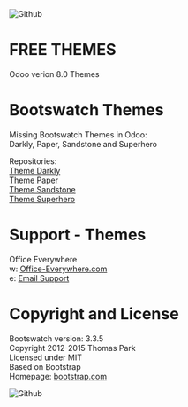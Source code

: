 <IMG SRC="https://www.office-everywhere.com/website/image/ir.attachment/351_ffc5997/datas" ALT="Github">

# FREE THEMES

Odoo verion 8.0 Themes

# Bootswatch Themes

Missing Bootswatch Themes in Odoo:<br>
Darkly, Paper, Sandstone and Superhero<br>

Repositories: <br>
<a href="https://github.com/OfficeEverywhere/themes/tree/8.0/bootswatch/theme_darkly">Theme Darkly</a><br>
<a href="https://github.com/OfficeEverywhere/themes/tree/8.0/bootswatch/theme_paper">Theme Paper</a><br>
<a href="https://github.com/OfficeEverywhere/themes/tree/8.0/bootswatch/theme_sandstone">Theme Sandstone</a><br>
<a href="https://github.com/OfficeEverywhere/themes/tree/8.0/bootswatch/theme_darkly">Theme Superhero</a><br>


# Support - Themes

Office Everywhere<br>
w: <a href=https://www.office-everywhere.com>Office-Everywhere.com</a><br>
e: <a href=mailto:support@office-everywhere.com>Email Support</a><br>

# Copyright and License

Bootswatch version: 3.3.5 <br>
Copyright 2012-2015 Thomas Park <br>
Licensed under MIT <br>
Based on Bootstrap <br>
Homepage: <a href=http://bootstrap.com>bootstrap.com</a><br>

<IMG SRC="https://www.office-everywhere.com/website/image/ir.attachment/1084_f488c02/datas" ALT="Github">
